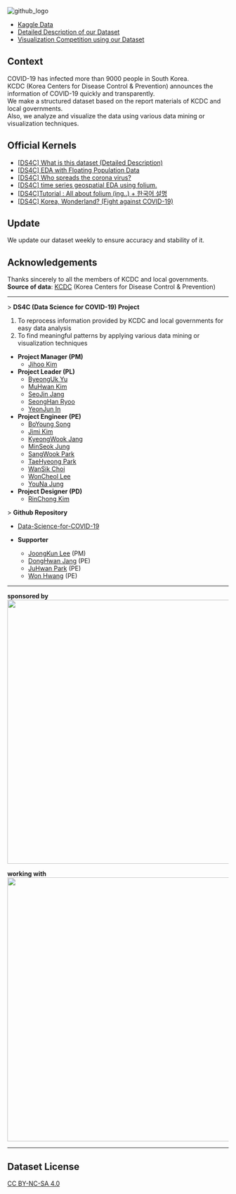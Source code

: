 ![github_logo](https://user-images.githubusercontent.com/50820635/77249285-51604280-6c83-11ea-901d-2e90d2979e69.png)

- [Kaggle Data](https://www.kaggle.com/kimjihoo/coronavirusdataset)  
- [Detailed Description of our Dataset](https://www.kaggle.com/kimjihoo/ds4c-what-is-this-dataset-detailed-description)
- [Visualization Competition using our Dataset](https://dacon.io/competitions/official/235590/overview/)

## Context
COVID-19 has infected more than 9000 people in South Korea.  
KCDC (Korea Centers for Disease Control & Prevention) announces the information of COVID-19 quickly and transparently.  
We make a structured dataset based on the report materials of KCDC and local governments.  
Also, we analyze and visualize the data using various data mining or visualization techniques.  

## Official Kernels
- [[DS4C] What is this dataset (Detailed Description)](https://www.kaggle.com/kimjihoo/ds4c-what-is-this-dataset-detailed-description)  
- [[DS4C] EDA with Floating Population Data](https://www.kaggle.com/incastle/ds4c-eda-with-floating-population-data)  
- [[DS4C] Who spreads the corona virus?](https://www.kaggle.com/incastle/ds4c-who-spreads-the-corona-virus)  
- [[DS4C] time series geospatial EDA using folium.](https://www.kaggle.com/mbnb8317/ds4c-time-series-geospatial-eda-using-folium)  
- [[DS4C]Tutorial : All about folium (ing..) + 한국어 설명](https://www.kaggle.com/mbnb8317/ds4c-tutorial-all-about-folium-ing)  
- [[DS4C] Korea, Wonderland? (Fight against COVID-19)](https://www.kaggle.com/kimjihoo/ds4c-korea-wonderland-fight-against-covid-19)  

## Update
We update our dataset weekly to ensure accuracy and stability of it.

## Acknowledgements
Thanks sincerely to all the members of KCDC and local governments.  
**Source of data**: [KCDC](http://www.cdc.go.kr/) (Korea Centers for Disease Control & Prevention)

***

&gt; **DS4C (Data Science for COVID-19) Project**
1. To reprocess information provided by KCDC and local governments for easy data analysis
2. To find meaningful patterns by applying various data mining or visualization techniques
- **Project Manager (PM)**
  - [Jihoo Kim](https://www.kaggle.com/kimjihoo)
- **Project Leader (PL)**
  - [ByeongUk Yu](https://www.kaggle.com/byeongukyu)
  - [MuHwan Kim](https://github.com/minty99)
  - [SeoJin Jang](https://www.kaggle.com/sarah5398)
  - [SeongHan Ryoo](https://www.kaggle.com/incastle)
  - [YeonJun In](https://www.kaggle.com/mbnb8317)
- **Project Engineer (PE)**
  - [BoYoung Song](https://www.kaggle.com/bysong)
  - [Jimi Kim](https://github.com/kjm0623v)
  - [KyeongWook Jang](https://www.kaggle.com/jeeudev)
  - [MinSeok Jung](https://www.kaggle.com/msjung)
  - [SangWook Park](https://www.kaggle.com/kvmoke)
  - [TaeHyeong Park](https://www.kaggle.com/asdjfalksjdh)
  - [WanSik Choi](https://www.kaggle.com/wansook0316)
  - [WonCheol Lee](https://www.kaggle.com/leewoncheol)
  - [YouNa Jung](https://www.kaggle.com/younajung)
- **Project Designer (PD)**
  - [RinChong Kim](http://indesignlab.creatorlink.net)

&gt; **Github Repository**
- [Data-Science-for-COVID-19](https://github.com/ThisIsIsaac/Data-Science-for-COVID-19)

- **Supporter**
  - [JoongKun Lee](https://github.com/ThisIsIsaac) (PM)
  - [DongHwan Jang](https://github.com/DongHwanJang) (PE)
  - [JuHwan Park](https://www.kaggle.com/parkjuhwan) (PE)
  - [Won Hwang](https://github.com/mangocode96) (PE)

***

**sponsored by**  
<img src="https://user-images.githubusercontent.com/50820635/77623631-c4b7cc00-6f83-11ea-85d8-fc0c25d28af2.PNG" width="600">

**working with**  
<img src="https://user-images.githubusercontent.com/50820635/77494409-03b52700-6e89-11ea-9de5-6bf0a621134a.PNG" width="600">

***
## Dataset License
[CC BY-NC-SA 4.0](https://creativecommons.org/licenses/by-nc-sa/4.0/)
